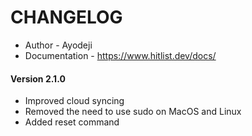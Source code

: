 # CHANGELOG

- Author - Ayodeji
- Documentation - https://www.hitlist.dev/docs/

#### Version 2.1.0

- Improved cloud syncing
- Removed the need to use sudo on MacOS and Linux
- Added reset command

